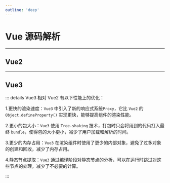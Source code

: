 ```yaml
---
outline: 'deep'
---
```


# Vue 源码解析<Badge type="tip" text="八股文" />

---

## Vue2

---

## Vue3

::: details Vue3 相对 Vue2 有以下性能上的优化：

1.更快的渲染速度：`Vue3` 中引入了新的响应式系统`Proxy`，它比 `Vue2` 的 `Object.defineProperty()` 实现更快，能够提高组件的渲染性能。

2.更小的包大小：`Vue3` 使用 `Tree-shaking` 技术，打包时只会将用到的代码打入最终 `bundle`，使得包的大小更小，减少了用户加载和解析的时间。

3.更少的内存占用：`Vue3` 在渲染组件时使用了更少的内部对象，避免了过多对象的创建和回收，减少了内存占用。

4.静态节点提取：`Vue3` 通过编译阶段对静态节点的分析，可以在运行时跳过对这些节点的处理，减少了不必要的计算。

:::